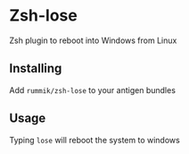 # Zsh-lose
Zsh plugin to reboot into Windows from Linux

## Installing
Add `rummik/zsh-lose` to your antigen bundles

## Usage
Typing `lose` will reboot the system to windows
